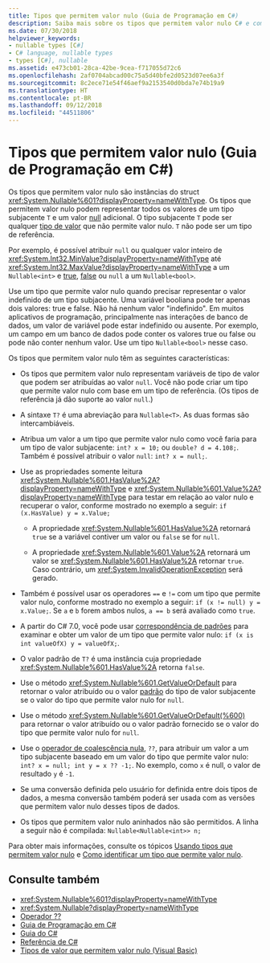 ```yaml
---
title: Tipos que permitem valor nulo (Guia de Programação em C#)
description: Saiba mais sobre os tipos que permitem valor nulo C# e como usá-los
ms.date: 07/30/2018
helpviewer_keywords:
- nullable types [C#]
- C# language, nullable types
- types [C#], nullable
ms.assetid: e473cb01-28ca-42be-9cea-f717055d72c6
ms.openlocfilehash: 2af0704abcad00c75a5d40bfe2d0523d07ee6a3f
ms.sourcegitcommit: 8c2ece71e54f46aef9a2153540d0bda7e74b19a9
ms.translationtype: HT
ms.contentlocale: pt-BR
ms.lasthandoff: 09/12/2018
ms.locfileid: "44511806"
---
```

# <a name="nullable-types-c-programming-guide"></a>Tipos que permitem valor nulo (Guia de Programação em C#)

Os tipos que permitem valor nulo são instâncias do struct <xref:System.Nullable%601?displayProperty=nameWithType>. Os tipos que permitem valor nulo podem representar todos os valores de um tipo subjacente `T` e um valor [null](../../language-reference/keywords/null.md) adicional. O tipo subjacente `T` pode ser qualquer [tipo de valor](../../language-reference/keywords/value-types.md) que não permite valor nulo. `T` não pode ser um tipo de referência.

Por exemplo, é possível atribuir `null` ou qualquer valor inteiro de <xref:System.Int32.MinValue?displayProperty=nameWithType> até <xref:System.Int32.MaxValue?displayProperty=nameWithType> a um `Nullable<int>` e [true](../../language-reference/keywords/true-literal.md), [false](../../language-reference/keywords/false-literal.md) ou `null` a um `Nullable<bool>`.

Use um tipo que permite valor nulo quando precisar representar o valor indefinido de um tipo subjacente. Uma variável booliana pode ter apenas dois valores: true e false. Não há nenhum valor "indefinido". Em muitos aplicativos de programação, principalmente nas interações de banco de dados, um valor de variável pode estar indefinido ou ausente. Por exemplo, um campo em um banco de dados pode conter os valores true ou false ou pode não conter nenhum valor. Use um tipo `Nullable<bool>` nesse caso.

Os tipos que permitem valor nulo têm as seguintes características:
  
- Os tipos que permitem valor nulo representam variáveis de tipo de valor que podem ser atribuídas ao valor `null`. Você não pode criar um tipo que permite valor nulo com base em um tipo de referência. (Os tipos de referência já dão suporte ao valor `null`.)  
  
- A sintaxe `T?` é uma abreviação para `Nullable<T>`. As duas formas são intercambiáveis.  
  
- Atribua um valor a um tipo que permite valor nulo como você faria para um tipo de valor subjacente: `int? x = 10;` ou `double? d = 4.108;`. Também é possível atribuir o valor `null`: `int? x = null;`.  
  
- Use as propriedades somente leitura <xref:System.Nullable%601.HasValue%2A?displayProperty=nameWithType> e <xref:System.Nullable%601.Value%2A?displayProperty=nameWithType> para testar em relação ao valor nulo e recuperar o valor, conforme mostrado no exemplo a seguir: `if (x.HasValue) y = x.Value;`  
  
  - A propriedade <xref:System.Nullable%601.HasValue%2A> retornará `true` se a variável contiver um valor ou `false` se for `null`.
  
  - A propriedade <xref:System.Nullable%601.Value%2A> retornará um valor se <xref:System.Nullable%601.HasValue%2A> retornar `true`. Caso contrário, um <xref:System.InvalidOperationException> será gerado.  
  
- Também é possível usar os operadores `==` e `!=` com um tipo que permite valor nulo, conforme mostrado no exemplo a seguir: `if (x != null) y = x.Value;`. Se `a` e `b` forem ambos nulos, `a == b` será avaliado como `true`.  

- A partir do C# 7.0, você pode usar [correspondência de padrões](../../pattern-matching.md#the-is-type-pattern-expression) para examinar e obter um valor de um tipo que permite valor nulo: `if (x is int valueOfX) y = valueOfX;`.
  
- O valor padrão de `T?` é uma instância cuja propriedade <xref:System.Nullable%601.HasValue%2A> retorna `false`.  

- Use o método <xref:System.Nullable%601.GetValueOrDefault> para retornar o valor atribuído ou o valor [padrão](../../language-reference/keywords/default-values-table.md) do tipo de valor subjacente se o valor do tipo que permite valor nulo for `null`.  

- Use o método <xref:System.Nullable%601.GetValueOrDefault(%600)> para retornar o valor atribuído ou o valor padrão fornecido se o valor do tipo que permite valor nulo for `null`.
  
- Use o [operador de coalescência nula](../../language-reference/operators/null-coalescing-operator.md), `??`, para atribuir um valor a um tipo subjacente baseado em um valor do tipo que permite valor nulo: `int? x = null; int y = x ?? -1;`. No exemplo, como `x` é null, o valor de resultado `y` é `-1`.

- Se uma conversão definida pelo usuário for definida entre dois tipos de dados, a mesma conversão também poderá ser usada com as versões que permitem valor nulo desses tipos de dados.
  
- Os tipos que permitem valor nulo aninhados não são permitidos. A linha a seguir não é compilada: `Nullable<Nullable<int>> n;`  

Para obter mais informações, consulte os tópicos [Usando tipos que permitem valor nulo](using-nullable-types.md) e [Como identificar um tipo que permite valor nulo](how-to-identify-a-nullable-type.md).
  
## <a name="see-also"></a>Consulte também

- <xref:System.Nullable%601?displayProperty=nameWithType>  
- <xref:System.Nullable?displayProperty=nameWithType>  
- [Operador ??](../../language-reference/operators/null-coalescing-operator.md)  
- [Guia de Programação em C#](../index.md)  
- [Guia do C#](../../index.md)  
- [Referência de C#](../../language-reference/index.md)  
- [Tipos de valor que permitem valor nulo (Visual Basic)](../../../visual-basic/programming-guide/language-features/data-types/nullable-value-types.md)  
